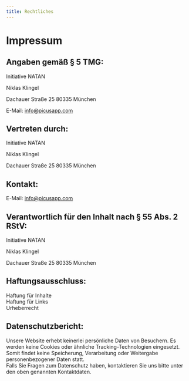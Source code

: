 ```yaml
---
title: Rechtliches
---
```


# Impressum

## Angaben gemäß § 5 TMG:
Initiative NATAN 

Niklas Klingel

Dachauer Straße 25 
80335 München

E-Mail: info@picusapp.com

## Vertreten durch:
Initiative NATAN 

Niklas Klingel

Dachauer Straße 25 
80335 München 
 
## Kontakt:
E-Mail: info@picusapp.com

## Verantwortlich für den Inhalt nach § 55 Abs. 2 RStV:
Initiative NATAN 

Niklas Klingel

Dachauer Straße 25 
80335 München

## Haftungsausschluss:
Haftung für Inhalte  
Haftung für Links  
Urheberrecht  

## Datenschutzbericht:
Unsere Website erhebt keinerlei persönliche Daten von Besuchern. Es werden keine Cookies oder ähnliche Tracking-Technologien eingesetzt. Somit findet keine Speicherung, Verarbeitung oder Weitergabe personenbezogener Daten statt.  
Falls Sie Fragen zum Datenschutz haben, kontaktieren Sie uns bitte unter den oben genannten Kontaktdaten.